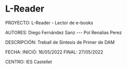 # L-Reader
PROYECTO:
  L-Reader - Lector de e-books
  
AUTORES: 
  Diego Fernández Sanz --- Pol Renalias Perez
  
DESCRIPCIÓN:
  Treball de Sintesis de Primer de DAM

FECHA:
  INICIÓ: 16/05/2022
  FINAL: 27/05/2022
  
CENTRO:
  IES Castellet

